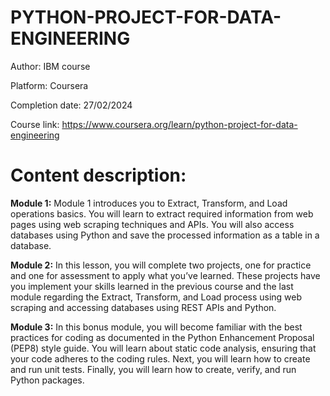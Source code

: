 # PYTHON-PROJECT-FOR-DATA-ENGINEERING

Author: IBM course

Platform: Coursera

Completion date: 27/02/2024

Course link: https://www.coursera.org/learn/python-project-for-data-engineering

# Content description:

  **Module 1:**
  Module 1 introduces you to Extract, Transform, and Load operations basics. You will learn to extract required information from web pages using web scraping techniques and APIs. You will also access databases using Python and save the processed information as a table in a database.
  
  **Module 2:**
  In this lesson, you will complete two projects, one for practice and one for assessment to apply what you’ve learned. These projects have you implement your skills learned in the previous course and the last module regarding the Extract, Transform, and Load process using web scraping and accessing databases using REST APIs and Python.
  
  **Module 3:**
  In this bonus module, you will become familiar with the best practices for coding as documented in the Python Enhancement Proposal (PEP8) style guide. You will learn about static code analysis, ensuring that your code adheres to the coding rules. Next, you will learn how to create and run unit tests. Finally, you will learn how to create, verify, and run Python packages.
